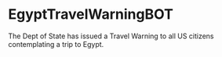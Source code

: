 # EgyptTravelWarningBOT
The Dept of State has issued a Travel Warning to all US citizens contemplating a trip to Egypt.
